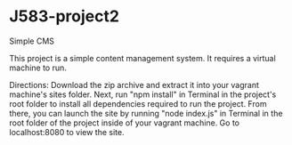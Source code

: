 # J583-project2
Simple CMS

This project is a simple content management system. It requires a virtual machine to run.

Directions:
Download the zip archive and extract it into your vagrant machine's sites folder. Next, run "npm install" in Terminal in the project's root folder to install all dependencies required to run the project. From there, you can launch the site by running "node index.js" in Terminal in the root folder of the project inside of your vagrant machine. Go to localhost:8080 to view the site.
